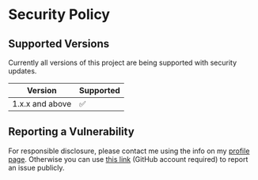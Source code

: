 # Security Policy

## Supported Versions

Currently all versions of this project are
being supported with security updates.

| Version         | Supported          |
| --------------- | ------------------ |
| 1.x.x and above | :white_check_mark: |

## Reporting a Vulnerability

For responsible disclosure, please contact me using the info on my [profile page](https://github.com/thomasleplus). Otherwise you can use [this link](https://github.com/thomasleplus/ADO/issues/new?assignees=thomasleplus&labels=security&template=security_vulnerability.md&title=%5BVULN%5D) (GitHub account required) to report an issue publicly.
